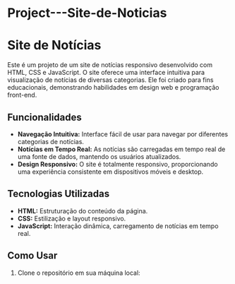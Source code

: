 # Project---Site-de-Noticias

# Site de Notícias

Este é um projeto de um site de notícias responsivo desenvolvido com HTML, CSS e JavaScript. O site oferece uma interface intuitiva para visualização de notícias de diversas categorias. Ele foi criado para fins educacionais, demonstrando habilidades em design web e programação front-end.

## Funcionalidades

- **Navegação Intuitiva:** Interface fácil de usar para navegar por diferentes categorias de notícias.
- **Notícias em Tempo Real:** As notícias são carregadas em tempo real de uma fonte de dados, mantendo os usuários atualizados.
- **Design Responsivo:** O site é totalmente responsivo, proporcionando uma experiência consistente em dispositivos móveis e desktop.

## Tecnologias Utilizadas

- **HTML:** Estruturação do conteúdo da página.
- **CSS:** Estilização e layout responsivo.
- **JavaScript:** Interação dinâmica, carregamento de notícias em tempo real.

## Como Usar
1. Clone o repositório em sua máquina local:
